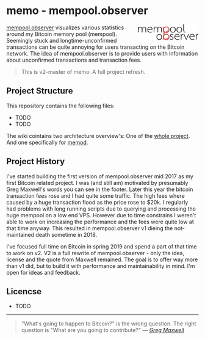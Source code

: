 # memo - mempool.observer

<img align="right" width="159px" src="https://raw.githubusercontent.com/0xB10C/memo/v2-master/www/img/brand-icon.svg">

[mempool.observer](https://mempool.observer) visualizes various statistics around my Bitcoin memory pool (mempool).
Seemingly stuck and longtime-unconfirmed transactions can be quite annoying for users transacting on the Bitcoin network.
The idea of mempool.observer is to provide users with information about unconfirmed transactions and transaction fees.

> This is v2-master of memo. 
> A full project refresh.

## Project Structure

This repository contains the following files:
- TODO
- TODO

The wiki cointains two architecture overview's: One of the [whole project](https://github.com/0xB10C/memo/wiki/Infrastructure-memo-v2). And one specifically for [memod](https://github.com/0xB10C/memo/wiki/memod-architecture).


## Project History

I've started building the first version of mempool.observer mid 2017 as my first Bitcoin related project.
I was (and still am) motivated by presumably Greg Maxwell's words you can see in the footer.
Later this year the bitcoin transaction fees rose and I had quite some traffic.
The high fees where caused by a huge transaction flood as the price rose to $20k.
I regularly had problems with long running scripts due to querying and processing the huge mempool on a low end VPS.
However due to time constrains I weren't able to work on increasing the performance and the fees were quite low at that time anyway.
This resulted in mempool.observer v1 dieing the not-maintained death sometime in 2018.

I've focused full time on Bitcoin in spring 2019 and spend a part of that time to work on v2.
V2 is a full rewrite of mempool.observer - only the idea, license and the quote from Maxwell remained.
The goal is to offer way more than v1 did, but to build it with performance and maintainability in mind.
I'm open for ideas and feedback.


## Licencse
- TODO
---


>"What's going to happen to Bitcoin?" is the wrong question. The right question is "What are you going to contribute?" &mdash; <cite>[Greg Maxwell](https://github.com/gmaxwell)</cite>
